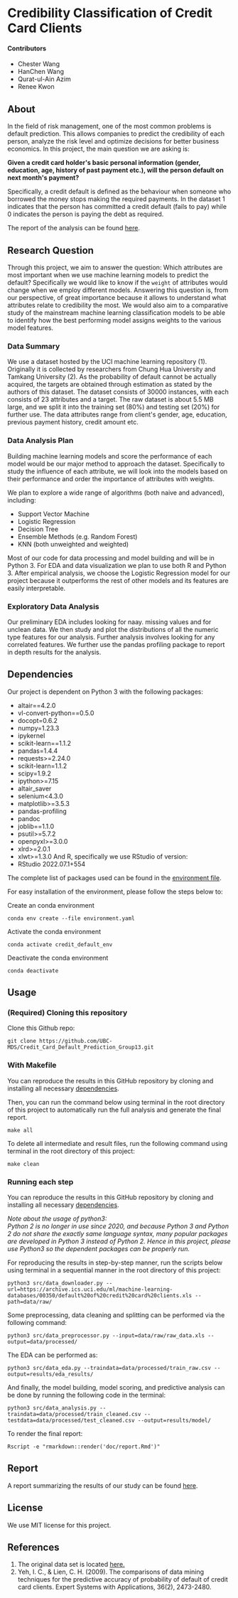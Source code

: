 # Credibility Classification of Credit Card Clients

#### Contributors

- Chester Wang
- HanChen Wang
- Qurat-ul-Ain Azim
- Renee Kwon

## About
In the field of risk management, one of the most common problems is default prediction. This allows companies to predict the credibility of each person, analyze the risk level and optimize decisions for better business economics. In this project, the main question we are asking is:

**Given a credit card holder's basic personal information (gender, education, age, history of past payment etc.), will the person default on next month's payment?**

Specifically, a credit default is defined as the behaviour when someone who borrowed the money stops making the required payments. In the dataset 1 indicates that the person has committed a credit default (fails to pay) while 0 indicates the person is paying the debt as required. 

The report of the analysis can be found [here](https://github.com/UBC-MDS/Credit_Card_Default_Prediction_Group13/blob/Makefile_report_hw/doc/report.md).

## Research Question
Through this project, we aim to answer the question: Which attributes are most important when we use machine learning models to predict the default? Specifically we would like to know if the `weight` of attributes would change when we employ different models. Answering this question is, from our perspective, of great importance because it allows to understand what attributes relate to credibility the most. We would also aim to a comparative study of the mainstream machine learning classification models to be able to identify how the best performing model assigns weights to the various model features.

### Data Summary
We use a dataset hosted by the UCI machine learning repository (1). Originally it is collected by researchers from Chung Hua University and Tamkang University (2). As the probability of default cannot be actually acquired, the targets are obtained through estimation as stated by the authors of this dataset. The dataset consists of 30000 instances, with each consists of 23 attributes and a target. The raw dataset is about 5.5 MB large, and we split it into the training set (80%) and testing set (20%) for further use. The data attributes range from client's gender, age, education, previous payment history, credit amount etc.

### Data Analysis Plan
Building machine learning models and score the performance of each model would be our major method to approach the dataset. Specifically to study the influence of each attribute, we will look into the models based on their performance and order the importance of attributes with weights.

We plan to explore a wide range of algorithms (both naive and advanced), including:
- Support Vector Machine
- Logistic Regression
- Decision Tree
- Ensemble Methods (e.g. Random Forest)
- KNN (both unweighted and weighted)

Most of our code for data processing and model building and will be in Python 3. For EDA and data visualization we plan to use both R and Python 3. After empirical analysis, we choose the Logistic Regression model for our project because it outperforms the rest of other models and its features are easily interpretable. 

### Exploratory Data Analysis

Our preliminary EDA includes looking for naay. missing values and for unclean data. We then study and plot the distributions of all the numeric type features for our analysis. Further analysis involves looking for any correlated features. We further use the pandas profiling package to report in depth results for the analysis.


## Dependencies

Our project is dependent on Python 3 with the following packages:
- altair==4.2.0
- vl-convert-python==0.5.0
- docopt=0.6.2
- numpy=1.23.3
- ipykernel
- scikit-learn==1.1.2
- pandas=1.4.4
- requests>=2.24.0
- scikit-learn=1.1.2
- scipy=1.9.2
- ipython>=7.15
- altair_saver
- selenium<4.3.0
- matplotlib>=3.5.3
- pandas-profiling
- pandoc
- joblib==1.1.0
- psutil>=5.7.2
- openpyxl>=3.0.0
- xlrd>=2.0.1
- xlwt>=1.3.0
And R, specifically we use RStudio of version:
- RStudio 2022.07.1+554 

The complete list of packages used can be found in the [environment file](https://github.com/UBC-MDS/Credit_Card_Default_Prediction_Group13/blob/main/environment.yaml).

For easy installation of the environment, please follow the steps below to:

Create an conda environment
```
conda env create --file environment.yaml
```

Activate the conda environment 
```
conda activate credit_default_env
```

Deactivate the conda environment 
```
conda deactivate
```

## Usage

### (Required) Cloning this repository

Clone this Github repo:
```
git clone https://github.com/UBC-MDS/Credit_Card_Default_Prediction_Group13.git
```
### With Makefile

You can reproduce the results in this GitHub repository by cloning and installing all necessary [dependencies](https://github.com/UBC-MDS/Credit_Card_Default_Prediction_Group13#dependencies). 

Then, you can run the command below using terminal in the root directory of this project to automatically run the full analysis and generate the final report. 

```
make all 
```

To delete all intermediate and result files, run the following command using terminal in the root directory of this project:

```
make clean
```

### Running each step

You can reproduce the results in this GitHub repository by cloning and installing all necessary [dependencies](https://github.com/UBC-MDS/Credit_Card_Default_Prediction_Group13#dependencies).


*Note about the usage of python3:*  
*Python 2 is no longer in use since 2020, and because Python 3 and Python 2 do not share the exactly same language syntax, many popular packages are developed in Python 3 instead of Python 2. Hence in this project, please use Python3 so the dependent packages can be properly run.*


For reproducing the results in step-by-step manner, run the scripts below using terminal in a sequential manner in the root directory of this project:

```
python3 src/data_downloader.py --url=https://archive.ics.uci.edu/ml/machine-learning-databases/00350/default%20of%20credit%20card%20clients.xls --path=data/raw/
```

Some preprocessing, data cleaning and splitting can be performed via the following command:

```
python3 src/data_preprocessor.py --input=data/raw/raw_data.xls --output=data/processed/
```

The EDA can be performed as:

```
python3 src/data_eda.py --traindata=data/processed/train_raw.csv --output=results/eda_results/
```

And finally, the model building, model scoring, and predictive analysis can be done by running the following code in the terminal:

```
python3 src/data_analysis.py --traindata=data/processed/train_cleaned.csv --testdata=data/processed/test_cleaned.csv --output=results/model/
```

To render the final report:

```
Rscript -e "rmarkdown::render('doc/report.Rmd')"
```

## Report

A report summarizing the results of our study can be found [here](https://github.com/UBC-MDS/Credit_Card_Default_Prediction_Group13/blob/main/doc/report.md).


## License
We use MIT license for this project.


## References

1. The original data set is located [here.](https://archive.ics.uci.edu/ml/datasets/default+of+credit+card+clients)
2. Yeh, I. C., & Lien, C. H. (2009). The comparisons of data mining techniques for the predictive accuracy of probability of default of credit card clients. Expert Systems with Applications, 36(2), 2473-2480.

